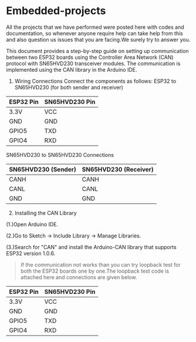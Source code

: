 # Embedded-projects
All the projects that we have performed were posted here with codes and documentation, so whenever anyone require help can take help from this and also question us issues that you are facing.We surely try to answer you.

This document provides a step-by-step guide on setting up communication between two ESP32 boards using the Controller Area Network (CAN) protocol with SN65HVD230 transceiver modules. The communication is implemented using the CAN library in the Arduino IDE.
1. Wiring Connections
Connect the components as follows:
ESP32 to SN65HVD230 (for both sender and receiver)

ESP32 Pin |  SN65HVD230 Pin
----------|----------------
3.3V	| VCC
GND	| GND
GPIO5  |	TXD
GPIO4  | 	RXD



SN65HVD230 to SN65HVD230 Connections

SN65HVD230 (Sender)  |    SN65HVD230 (Receiver)
---------------------|-------------------------
CANH  |  CANH
CANL  |  CANL   
GND   |  GND

    

2. Installing the CAN Library

(1.)Open Arduino IDE.

(2.)Go to Sketch -> Include Library -> Manage Libraries.

(3.)Search for "CAN" and install the Arduino-CAN library that supports ESP32 version 1.0.6.

>If the communication not works than you can try loopback test for both the ESP32 boards one by one.The loopback test code is attached here and connections are given below.

ESP32 Pin |  SN65HVD230 Pin
----------|----------------
3.3V	| VCC
GND	| GND
GPIO5  |	TXD
GPIO4  | 	RXD

